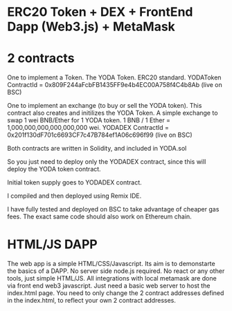 # ERC20 Token + DEX + FrontEnd Dapp (Web3.js) + MetaMask


# 2 contracts


One to implement a Token. The YODA Token. ERC20 standard.
YODAToken ContractId = 0x809F244aFcbFB1435FF9e4b4EC00A758f4C4b8Ab  (live on BSC) 




One to implement an exchange (to buy or sell the YODA token). This contract also creates and initilizes the YODA Token. 
A simple exchange to swap 1 wei BNB/Ether for 1 YODA token. 1 BNB / 1 Ether = 1,000,000,000,000,000,000 wei.
YODADEX ContractId = 0x201f130dF701c6693CF7c47B784ef1A06c696f99   (live on BSC)


Both contracts are written in Solidity, and included in YODA.sol

So you just need to deploy only the YODADEX contract, since this will deploy the YODA token contract. 

Initial token supply goes to YODADEX contract. 

I compiled and then deployed using Remix IDE. 

I have fully tested and deployed on BSC to take advantage of cheaper gas fees. The exact same code should also work on Ethereum chain. 

# HTML/JS DAPP 
The web app is a simple HTML/CSS/Javascript. Its aim is to demonstarte the basics of a DAPP. No server side node.js required. No react or any other tools, just simple HTML/JS. 
All integrations with local metamask are done via front end web3 javascript. Just need a basic web server to host the index.html page. You need to only change the 2 contract addresses defined in the index.html, to reflect your own 2 contract addresses.



